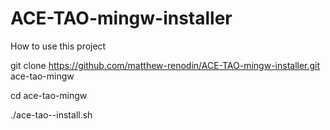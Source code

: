 # ACE-TAO-mingw-installer

How to use this project

git clone https://github.com/matthew-renodin/ACE-TAO-mingw-installer.git ace-tao-mingw

cd ace-tao-mingw

./ace-tao--install.sh
